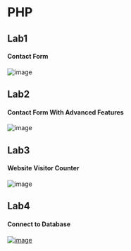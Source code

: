 # PHP
## Lab1
#### Contact Form
![image](https://user-images.githubusercontent.com/81237428/224558985-600b9a6b-fb15-41e1-9f92-93391b545252.png)

## Lab2
#### Contact Form With Advanced Features
![image](https://user-images.githubusercontent.com/81237428/224560374-6304de84-f949-4ddc-b8ce-78504db8af33.png)

## Lab3
#### Website Visitor Counter
![image](https://user-images.githubusercontent.com/81237428/224559147-9bb38547-89a7-4fe7-971c-48f8e5f3185d.png)

## Lab4
#### Connect to Database

[![image](https://user-images.githubusercontent.com/81237428/225902591-29631054-5d24-4709-b260-f40cb22b11ae.png)](https://user-images.githubusercontent.com/81237428/225905548-4a77976b-436f-44cc-9839-4bbdbc04fbf3.mp4)








